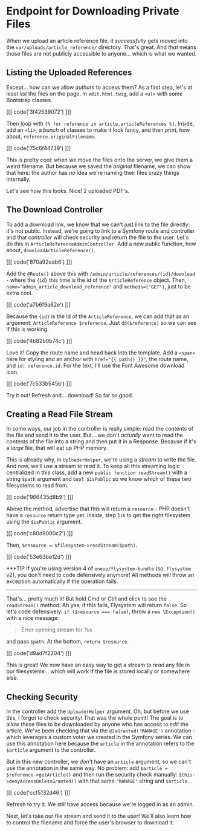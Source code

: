 # Endpoint for Downloading Private Files

When we upload an article reference file, it *successfully* gets moved into the
`var/uploads/article_reference/` directory. That's great. And *that* means those
files are not publicly accessible to anyone... which is what we wanted.

## Listing the Uploaded References

Except... how can we allow *authors* to access them? As a first step, let's at least
*list* the files on the page. In `edit.html.twig`, add a `<ul>` with some Bootstrap
classes. 

[[[ code('3f42539072') ]]]

Then loop with `{% for reference in article.articleReferences %}`. Inside,
add an `<li>`, a *bunch* of classes to make it look fancy, and then print, how about,
`reference.originalFilename`.

[[[ code('75c6f44739') ]]]

This is pretty cool: when we move the files onto the server, we give them a weird
filename. But because we saved the *original* filename, we can show that here: the
author has *no* idea we're naming their files crazy things internally.

Let's see how this looks. Nice! 2 uploaded PDF's.

## The Download Controller

To add a download link, we know that we can't just link to the file directly:
it's not public. Instead, we're going to link to a Symfony route and controller
and that *controller* will check security and return the file to the
user. Let's do this in `ArticleReferenceAdminController`. Add a new public function,
how about, `downloadArticleReference()`. 

[[[ code('870a92eab6') ]]]

Add the `@Route()` above this with `/admin/article/references/{id}/download` - where 
the `{id}` this time is the id of the `ArticleReference` object. Then, 
`name="admin_article_download_reference"` and `methods={"GET"}`, just to be extra cool.

[[[ code('a7b6f9a62e') ]]]

Because the `{id}` is the id of the `ArticleReference`, we can add
that as an argument: `ArticleReference $reference`. Just `dd($reference)` so we
can see if this is working.

[[[ code('4b82b0b74c') ]]]

Love it! Copy the route name and head back into the template. Add a `<span>` here
for styling and an anchor with `href="{{ path() }}"`, the route name, and
`id: reference.id`. For the text, I'll use the Font Awesome download icon.

[[[ code('7c533b545b') ]]]

Try it out! Refresh and... download! So far so good.

## Creating a Read File Stream

In some ways, our job in the controller is really simple: read the contents of
the file and send it to the user. But... we don't *actually* want to read the
contents of the file into a string and then put it in a Response. Because if it's
a *large* file, that will eat up PHP memory.

This is already why, in `UploaderHelper`, we're using a *stream* to write the file.
And now, we'll use a stream to *read* it. To keep all this streaming logic centralized
in this class, add a new `public function readStream()` with a string `$path` argument
and `bool $isPublic` so we know which of these two filesystems to read from.

[[[ code('966435d8b9') ]]]

Above the method, advertise that this will return a `resource` - PHP doesn't have
a `resource` return type yet. Inside, step 1 is to get the right filesystem using
the `$isPublic` argument.

[[[ code('c80d9000c2') ]]]

Then, `$resource = $filesystem->readStream($path)`.

[[[ code('53e63be12d') ]]]

***TIP
If you're using version 4 of `oneup/flysystem-bundle` (so, `flysystem` v2),
you don't need to code defensively anymore! All methods will throw an exception
automatically if the operation fails.
***

That's... pretty much it! But hold Cmd or Ctrl and click to see the `readStream()`
method. Ah yes, if this fails, Flysystem will return `false`. So let's code defensively:
`if ($resource === false)`, throw a `new \Exception()` with a nice message:

> Error opening stream for %s

and pass `$path`. At the bottom, `return $resource`.

[[[ code('d9ad7f2204') ]]]

This is great! We now have an easy way to get a stream to *read* any file in
our filesystems... which will work if the file is stored locally or somewhere else.

## Checking Security

In the controller add the `UploaderHelper` argument. Oh, but before we use
this, I forgot to check security! That was the whole point! The goal is to allow
these files to be downloaded by anyone who has access to *edit* the article. We've
been checking that via the `@IsGranted('MANAGE')` annotation - which leverages a
custom voter we created in the Symfony series. We can use this annotation here
because the `article` in the annotation refers to the `$article` argument to
the controller.

But in this new controller, we *don't* have an `article` argument, so we can't
use the annotation in the same way. No problem: add
`$article = $reference->getArticle()` and then run the security check manually:
`$this->denyAccessUnlessGranted()` with that same `'MANAGE'` string and `$article`.

[[[ code('ccf5132d46') ]]]

Refresh to try it. We *still* have access because we're logged in as an admin.

Next, let's take our file stream and send it to the user! We'll also learn how
to control the filename and force the user's browser to download it.
